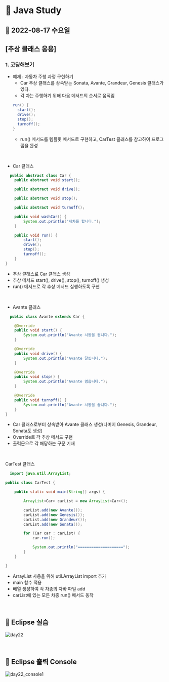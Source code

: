 # 📌 Java Study

## 🔸 2022-08-17 수요일

## [추상 클래스 응용]

### 1. 코딩해보기

- 예제 : 자동차 주행 과정 구현하기
    - Car 추상 클래스를 상속받는 Sonata, Avante, Grandeur, Genesis 클래스가 있다.
    - 각 차는 주행하기 위해 다음 메서드의 순서로 움직임
  ```java
  run() {
    start();
    drive();
    stop();
    turnoff();
  }
    ```
    - run() 메서드를 템플릿 메서드로 구현하고, CarTest 클래스를 참고하여 프로그램을 완성

<br>

- Car 클래스

```java
  public abstract class Car {
    public abstract void start();

    public abstract void drive();

    public abstract void stop();

    public abstract void turnoff();

    public void washCar() {
        System.out.println("세차를 합니다.");
    }

    public void run() {
        start();
        drive();
        stop();
        turnoff();
    }
}
```

- 추상 클래스로 Car 클래스 생성
- 추상 메서드 start(), drive(), stop(), turnoff() 생성
- run() 메서드로 각 추상 메서드 실행하도록 구현

<br>

- Avante 클래스

```java
  public class Avante extends Car {

    @Override
    public void start() {
        System.out.println("Avante 시동을 켭니다.");
    }

    @Override
    public void drive() {
        System.out.println("Avante 달립니다.");
    }

    @Override
    public void stop() {
        System.out.println("Avante 멈춥니다.");
    }

    @Override
    public void turnoff() {
        System.out.println("Avante 시동을 끕니다.");
    }
}
```

- Car 클래스로부터 상속받아 Avante 클래스 생성(나머지 Genesis, Grandeur, Sonata도 생성)
- Override로 각 추상 메서드 구현
- 출력문으로 각 해당하는 구문 기재

<br>

CarTest 클래스

```java
  import java.util.ArrayList;

public class CarTest {

    public static void main(String[] args) {

        ArrayList<Car> carList = new ArrayList<Car>();

        carList.add(new Avante());
        carList.add(new Genesis());
        carList.add(new Grandeur());
        carList.add(new Sonata());

        for (Car car : carList) {
            car.run();

            System.out.println("====================");
        }
    }

}
```

- ArrayList 사용을 위해 util.ArrayList import 추가
- main 함수 적용
- 배열 생성하여 각 차종의 자바 파일 add
- carList에 있는 모든 차종 run() 메서드 동작

<br>

## 🔖 Eclipse 실습

![day22](https://user-images.githubusercontent.com/79084294/185276339-caf803f9-6c75-4e98-9fbb-0a81dcdca000.png)

<br>

## 🔖 Eclipse 출력 Console

![day22_console1](https://user-images.githubusercontent.com/79084294/185276343-9ccd761c-7ba0-4b99-ac41-f982ad273cff.png)
